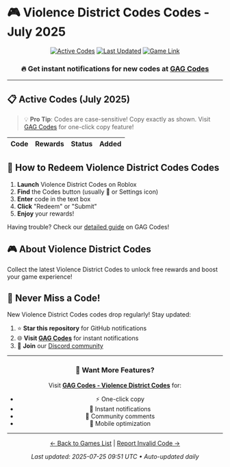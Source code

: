 # 🎮 Violence District Codes Codes - July 2025

<div align="center">

[![Active Codes](https://img.shields.io/badge/Active%20Codes-0-brightgreen)](https://gagcodes.com/roblox/violence-district)
[![Last Updated](https://img.shields.io/badge/Last%20Updated-Today-orange)](https://gagcodes.com/roblox/violence-district)
[![Game Link](https://img.shields.io/badge/Play-Violence%20District%20Codes-red)](https://www.roblox.com/games/)

### 🔥 **Get instant notifications for new codes at [GAG Codes](https://gagcodes.com/roblox/violence-district)**

</div>

---

## 📋 Active Codes (July 2025)

> 💡 **Pro Tip**: Codes are case-sensitive! Copy exactly as shown. Visit [GAG Codes](https://gagcodes.com/roblox/violence-district) for one-click copy feature!

| Code | Rewards | Status | Added |
|------|---------|--------|-------|


## 📖 How to Redeem Violence District Codes Codes

1. **Launch** Violence District Codes on Roblox
2. **Find** the Codes button (usually 🎁 or Settings icon)
3. **Enter** code in the text box
4. **Click** "Redeem" or "Submit"
5. **Enjoy** your rewards!

Having trouble? Check our [detailed guide](https://gagcodes.com/roblox/violence-district#how-to-redeem) on GAG Codes!

## 🎮 About Violence District Codes

Collect the latest Violence District Codes to unlock free rewards and boost your game experience!

## 🔔 Never Miss a Code!

New Violence District Codes codes drop regularly! Stay updated:

1. ⭐ **Star this repository** for GitHub notifications
2. 🌐 **Visit [GAG Codes](https://gagcodes.com/roblox/violence-district)** for instant notifications
3. 💬 **Join** our [Discord community](https://gagcodes.com/discord)

---

<div align="center">

### 🚀 Want More Features?

Visit [**GAG Codes - Violence District Codes**](https://gagcodes.com/roblox/violence-district) for:
- ⚡ One-click copy
- 🔔 Instant notifications  
- 💬 Community comments
- 📱 Mobile optimization

---

[← Back to Games List](README.md) | [Report Invalid Code →](https://github.com/yourusername/roblox-codes-directory/issues)

*Last updated: 2025-07-25 09:51 UTC • Auto-updated daily*

</div>